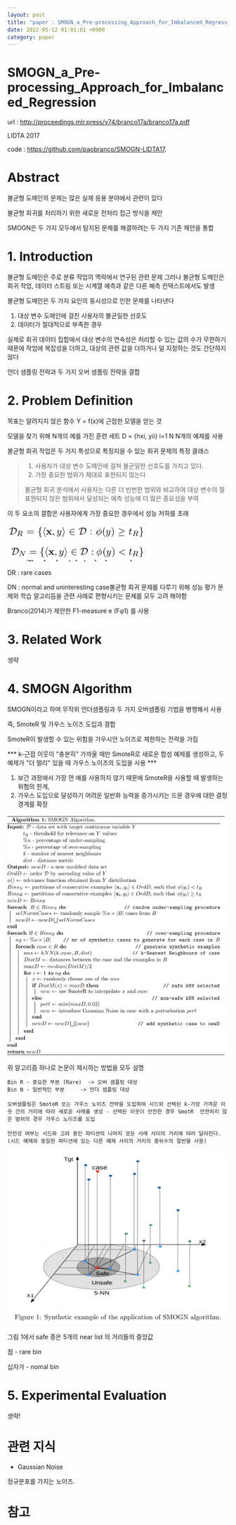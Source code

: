```yaml
---
layout: post
title: "paper : SMOGN_a_Pre-processing_Approach_for_Imbalanced_Regression"
date: 2022-05-12 01:01:01 +0900
category: paper
---
```


# SMOGN_a_Pre-processing_Approach_for_Imbalanced_Regression



url : http://proceedings.mlr.press/v74/branco17a/branco17a.pdf

LIDTA 2017

code :  https://github.com/paobranco/SMOGN-LIDTA17.

# Abstract

불균형 도메인의 문제는 많은 실제 응용 분야에서 관련이 있다

불균형 회귀를 처리하기 위한 새로운 전처리 접근 방식을 제안

SMOGN은 두 가지 모두에서 탐지된 문제를 해결하려는 두 가지 기존 제안을 통합



# 1. Introduction

불균형 도메인은 주로 분류 작업의 맥락에서 연구된 관련 문제 그러나 불균형 도메인은 회귀 작업, 데이터 스트림 또는 시계열 예측과 같은 다른 예측 컨텍스트에서도 발생

불균형 도메인은 두 가지 요인의 동시성으로 인한 문제를 나타낸다

1. 대상 변수 도메인에 걸친 사용자의 불균일한 선호도
2. 데이터가 절대적으로 부족한 경우

실제로 회귀 데이터 집합에서 대상 변수의 연속성은 처리할 수 있는 값의 수가 무한하기 때문에 작업에 복잡성을 더하고, 대상의 관련 값을 더하거나 덜 지정하는 것도 간단하지 않다

언더 샘플링 전략과 두 가지 오버 샘플링 전략을 결합

# 2. Problem Definition

목표는 알려지지 않은 함수 Y = f(x)에 근접한 모델을 얻는 것

 모델을 찾기 위해 N개의 예를 가진 훈련 세트 D = {hxi,  yii} i=1 N  N개의 예제를 사용 

불균형 회귀 작업은 두 가지 특성으로 특징지을 수 있는 회귀 문제의 특정 클래스

> 1. 사용자가 대상 변수 도메인에 걸쳐 불균일한 선호도를 가지고 있다.
> 2. 가장 중요한 범위가 제대로 표현되지 않는다
>
> 불균형 회귀 분석에서 사용자는 다른 더 빈번한 범위와 비교하여 대상 변수의 잘 표현되지 않은 범위에서 달성되는 예측 성능에 더 많은 중요성을 부여

이 두 요소의 결합은 사용자에게 가장 중요한 경우에서 성능 저하를 초래

![f_0](\img\2022\SMOGN_a_Pre-processing_Approach_for_Imbalanced_Regression\f_0.PNG)

![f_0](\img\2022\SMOGN_a_Pre-processing_Approach_for_Imbalanced_Regression\dn.PNG)

DR : rare cases

DN : normal and uninteresting case불균형 회귀 문제를 다루기 위해 성능 평가 문제와 학습 알고리듬을 관련 사례로 편향시키는 문제를 모두 고려 해야함 

Branco(2014)가 제안한 F1-measure e (Fφ1)  를 사용 

# 3. Related Work 

생략

# 4. SMOGN Algorithm

SMOGN이라고 하며 무작위 언더샘플링과 두 가지 오버샘플링 기법을 병행해서 사용 

즉, SmoteR 및 가우스 노이즈 도입과 결합

SmoteR이 발생할 수 있는 위험을 가우시안 노이즈로 제한하는 전략을 가짐 

*** k-근접 이웃이 "충분히" 가까울 때만 SmoteR로 새로운 합성 예제를 생성하고, 두 예제가 "더 멀리" 있을 때 가우스 노이즈의 도입을 사용 ***

1. 보간 과정에서 가장 먼 예를 사용하지 않기 때문에 SmoteR을 사용할 때 발생하는 위험의 한계,
2. 가우스 도입으로 달성하기 어려운 일반화 능력을 증가시키는 드문 경우에 대한 결정 경계를 확장

![a_1](\img\2022\SMOGN_a_Pre-processing_Approach_for_Imbalanced_Regression\a_1.PNG)

위 알고리즘 하나로 논문이 제시하는 방법을 모두 설명

```
Bin R - 중요한 부분 (Rare)  -> 오버 셈플링 대상
Bin N - 일반적인 부분  	-> 언더 셈플링 대상

오버샘플링은 SmoteR 또는 가우스 노이즈 전략을 도입하여 시드와 선택된 k-가장 가까운 이웃 간의 거리에 따라 새로운 사례를 생성 - 선택된 이웃이 안전한 경우 SmotR  안전하지 않은 범위의 경우 가우스 노이즈를 도입

안전성 여부는 시드와 고려 중인 파티션의 나머지 모든 사례 사이의 거리에 따라 달라진다.  
(시드 예제와 동일한 파티션에 있는 다른 예제 사이의 거리의 중위수의 절반을 사용)
```

![f_1](\img\2022\SMOGN_a_Pre-processing_Approach_for_Imbalanced_Regression\f_1.PNG)

그림 1에서 safe 종은 5개의 near list 의 거리들의 중앙값 

점 - rare bin

십자가 - nomal bin

#  5. Experimental Evaluation

생략!





# 관련 지식

- Gaussian Noise

정규분포를 가지는 노이즈.







# 참고